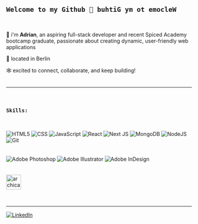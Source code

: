 ## `Welcome to my Github 🔄 buhtiG ym ot emocleW`
<br>

👋 i'm <strong>Adrian</strong>, an aspiring full-stack developer and recent Spiced Academy bootcamp graduate, passionate about creating dynamic, user-friendly web applications

📍 located in Berlin

🕸️ excited to connect, collaborate, and keep building!
<br />
<br />
<hr>
<br />

### `Skills:`
<br>

![HTML5](https://img.shields.io/badge/html5-%23E34F26.svg?style=for-the-badge&logo=html5&logoColor=white)
![CSS](https://img.shields.io/badge/CSS3-1572B6?style=for-the-badge&logo=css3&logoColor=white)
![JavaScript](https://img.shields.io/badge/Javascript-F7DF1E?logo=javascript&logoColor=black&style=for-the-badge)
![React](https://img.shields.io/badge/react-%2320232a.svg?style=for-the-badge&logo=react&logoColor=%2361DAFB)
![Next JS](https://img.shields.io/badge/Next-black?style=for-the-badge&logo=next.js&logoColor=white)
![MongoDB](https://img.shields.io/badge/MongoDB-%234ea94b.svg?style=for-the-badge&logo=mongodb&logoColor=white)
![NodeJS](https://img.shields.io/badge/node.js-6DA55F?style=for-the-badge&logo=node.js&logoColor=white)
![Git](https://img.shields.io/badge/git-%23F05033.svg?style=for-the-badge&logo=git&logoColor=white)
<br>
<br>
<br>
![Adobe Photoshop](https://img.shields.io/badge/Adobe%20Photoshop-31A8FF?logo=Adobe%20Photoshop&logoColor=black)
![Adobe Illustrator](https://img.shields.io/badge/Adobe%20Illustrator-FF9A00?logo=adobe%20illustrator&logoColor=white)
![Adobe InDesign](https://img.shields.io/badge/Adobe%20InDesign-49021F?logo=adobeindesign&logoColor=white)
<br>
<br>
<br>
<img src="https://findvectorlogo.com/wp-content/uploads/2022/04/archicad-vector-logo-2022.png" height="40" alt="archicad"  />

<br>
<hr>

[![LinkedIn](https://img.shields.io/badge/LinkedIn-0077B5?style=for-the-badge&logo=linkedin&logoColor=white)](https://www.linkedin.com/in/adrian-ricken)


